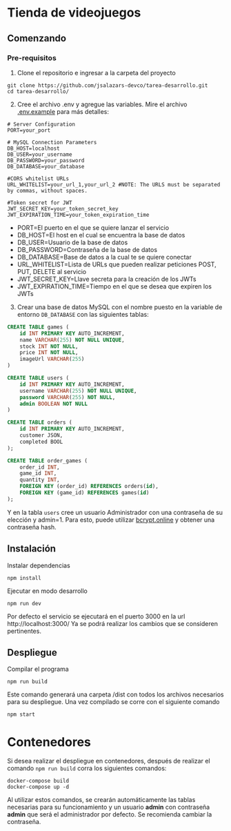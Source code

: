 # Tienda de videojuegos

## Comenzando

### Pre-requisitos

1. Clone el repositorio e ingresar a la carpeta del proyecto

```
git clone https://github.com/jsalazars-devco/tarea-desarrollo.git
cd tarea-desarrollo/
```

2. Cree el archivo .env y agregue las variables. Mire el archivo [.env.example](https://github.com/jsalazars-devco/tarea-desarrollo/blob/main/.env.example) para más detalles:

```
# Server Configuration
PORT=your_port

# MySQL Connection Parameters
DB_HOST=localhost
DB_USER=your_username
DB_PASSWORD=your_password
DB_DATABASE=your_database

#CORS whitelist URLs
URL_WHITELIST=your_url_1,your_url_2 #NOTE: The URLS must be separated by commas, without spaces.

#Token secret for JWT
JWT_SECRET_KEY=your_token_secret_key
JWT_EXPIRATION_TIME=your_token_expiration_time
```

- PORT=El puerto en el que se quiere lanzar el servicio
- DB_HOST=El host en el cual se encuentra la base de datos
- DB_USER=Usuario de la base de datos
- DB_PASSWORD=Contraseña de la base de datos
- DB_DATABASE=Base de datos a la cual te se quiere conectar
- URL_WHITELIST=Lista de URLs que pueden realizar peticiones POST, PUT, DELETE al servicio
- JWT_SECRET_KEY=Llave secreta para la creación de los JWTs
- JWT_EXPIRATION_TIME=Tiempo en el que se desea que expiren los JWTs

3. Crear una base de datos MySQL con el nombre puesto en la variable de entorno `DB_DATABASE` con las siguientes tablas:

```sql
CREATE TABLE games (
	id INT PRIMARY KEY AUTO_INCREMENT,
	name VARCHAR(255) NOT NULL UNIQUE,
	stock INT NOT NULL,
	price INT NOT NULL,
	imageUrl VARCHAR(255)
)

CREATE TABLE users (
	id INT PRIMARY KEY AUTO_INCREMENT,
	username VARCHAR(255) NOT NULL UNIQUE,
    password VARCHAR(255) NOT NULL,
	admin BOOLEAN NOT NULL
)

CREATE TABLE orders (
    id INT PRIMARY KEY AUTO_INCREMENT,
    customer JSON,
    completed BOOL
);

CREATE TABLE order_games (
    order_id INT,
    game_id INT,
    quantity INT,
    FOREIGN KEY (order_id) REFERENCES orders(id),
    FOREIGN KEY (game_id) REFERENCES games(id)
);
```

Y en la tabla `users` cree un usuario Administrador con una contraseña de su elección y admin=1. Para esto, puede utilizar [bcrypt.online](https://bcrypt.online) y obtener una contraseña hash.

## Instalación

Instalar dependencias

```
npm install
```

Ejecutar en modo desarrollo

```
npm run dev
```

Por defecto el servicio se ejecutará en el puerto 3000 en la url http://localhost:3000/
Ya se podrá realizar los cambios que se consideren pertinentes.

## Despliegue

Compilar el programa

```
npm run build
```

Este comando generará una carpeta /dist con todos los archivos necesarios para su despliegue. Una vez compilado se corre con el siguiente comando

```
npm start
```

# Contenedores

Si desea realizar el despliegue en contenedores, después de realizar el comando `npm run build` corra los siguientes comandos:

```
docker-compose build
docker-compose up -d
```

Al utilizar estos comandos, se crearán automáticamente las tablas necesarias para su funcionamiento y un usuario **admin** con contraseña **admin** que será el administrador por defecto. Se recomienda cambiar la contraseña.
